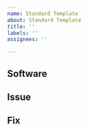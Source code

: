 ```yaml
---
name: Standard Template
about: Standard Template
title: ''
labels: ''
assignees: ''

---
```


## Software

## Issue

## Fix

